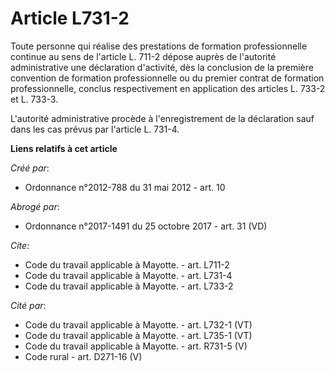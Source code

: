 # Article L731-2

Toute personne qui réalise des prestations de formation professionnelle continue au sens de l'article L. 711-2 dépose auprès
de l'autorité administrative une déclaration d'activité, dès la conclusion de la première convention de formation
professionnelle ou du premier contrat de formation professionnelle, conclus respectivement en application des articles L.
733-2 et L. 733-3. 

L'autorité administrative procède à l'enregistrement de la déclaration sauf dans les cas prévus par l'article L. 731-4.

**Liens relatifs à cet article**

_Créé par_:

  - Ordonnance n°2012-788 du 31 mai 2012 - art. 10

_Abrogé par_:

  - Ordonnance n°2017-1491 du 25 octobre 2017 - art. 31 (VD)

_Cite_:

  - Code du travail applicable à Mayotte. - art. L711-2
  - Code du travail applicable à Mayotte. - art. L731-4
  - Code du travail applicable à Mayotte. - art. L733-2

_Cité par_:

  - Code du travail applicable à Mayotte. - art. L732-1 (VT)
  - Code du travail applicable à Mayotte. - art. L735-1 (VT)
  - Code du travail applicable à Mayotte. - art. R731-5 (V)
  - Code rural - art. D271-16 (V)
